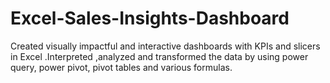 # Excel-Sales-Insights-Dashboard
Created visually impactful and interactive dashboards with KPIs and slicers in Excel .Interpreted ,analyzed and transformed the data  by using power query, power pivot, pivot tables and various formulas.

